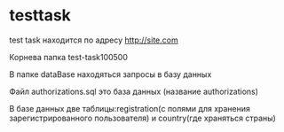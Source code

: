 # testtask

test task находится по адресу http://site.com 

Корнева папка test-task100500

В папке dataBase находяться запросы в базу данных

Файл authorizations.sql это база данных (название authorizations)

В базе данных две таблицы:registration(с полями для хранения зарегистрированного пользователя) и country(где храняться страны)


